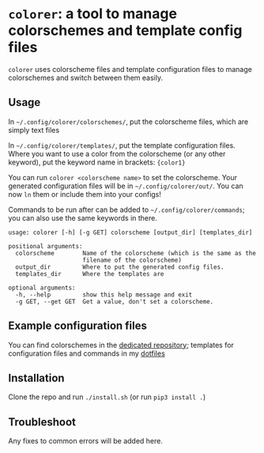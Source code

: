 # `colorer`: a tool to manage colorschemes and template config files

`colorer` uses colorscheme files and template configuration files to manage colorschemes and switch between them easily.

## Usage

In `~/.config/colorer/colorschemes/`, put the colorscheme files, which are simply text files

In `~∕.config/colorer/templates/`, put the template configuration files. Where you want to use a color from the colorscheme (or any other keyword), put the keyword name in brackets: `{color1}`

You can run `colorer <colorscheme name>` to set the colorscheme. Your generated configuration files will be in `~/.config/colorer/out/`. You can now `ln` them or include them into your configs!

Commands to be run after can be added to `~/.config/colorer/commands`; you can also use the same keywords in there.

```
usage: colorer [-h] [-g GET] colorscheme [output_dir] [templates_dir]

positional arguments:
  colorscheme        Name of the colorscheme (which is the same as the
                     filename of the colorscheme)
  output_dir         Where to put the generated config files.
  templates_dir      Where the templates are

optional arguments:
  -h, --help         show this help message and exit
  -g GET, --get GET  Get a value, don't set a colorscheme.
```

## Example configuration files

You can find colorschemes in the [dedicated repository](https://github.com/kiddae/colorer-colorschemes); templates for configuration files and commands in my [dotfiles](https://github.com/kiddae/dotfiles)

## Installation

Clone the repo and run `./install.sh` (or run `pip3 install .`)

## Troubleshoot

Any fixes to common errors will be added here.
